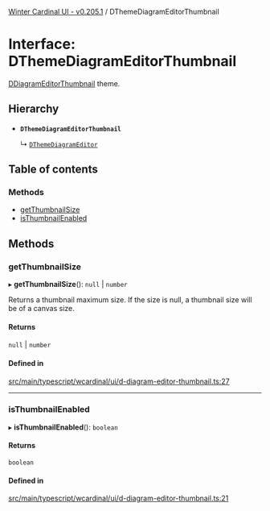 [Winter Cardinal UI - v0.205.1](../index.md) / DThemeDiagramEditorThumbnail

# Interface: DThemeDiagramEditorThumbnail

[DDiagramEditorThumbnail](../classes/DDiagramEditorThumbnail.md) theme.

## Hierarchy

- **`DThemeDiagramEditorThumbnail`**

  ↳ [`DThemeDiagramEditor`](DThemeDiagramEditor.md)

## Table of contents

### Methods

- [getThumbnailSize](DThemeDiagramEditorThumbnail.md#getthumbnailsize)
- [isThumbnailEnabled](DThemeDiagramEditorThumbnail.md#isthumbnailenabled)

## Methods

### getThumbnailSize

▸ **getThumbnailSize**(): ``null`` \| `number`

Returns a thumbnail maximum size.
If the size is null, a thumbnail size will be of a canvas size.

#### Returns

``null`` \| `number`

#### Defined in

[src/main/typescript/wcardinal/ui/d-diagram-editor-thumbnail.ts:27](https://github.com/winter-cardinal/winter-cardinal-ui/blob/v0.205.1/src/main/typescript/wcardinal/ui/d-diagram-editor-thumbnail.ts#L27)

___

### isThumbnailEnabled

▸ **isThumbnailEnabled**(): `boolean`

#### Returns

`boolean`

#### Defined in

[src/main/typescript/wcardinal/ui/d-diagram-editor-thumbnail.ts:21](https://github.com/winter-cardinal/winter-cardinal-ui/blob/v0.205.1/src/main/typescript/wcardinal/ui/d-diagram-editor-thumbnail.ts#L21)
